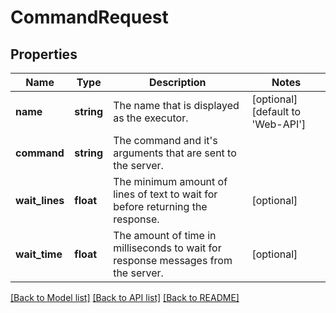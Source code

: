 # CommandRequest

## Properties
Name | Type | Description | Notes
------------ | ------------- | ------------- | -------------
**name** | **string** | The name that is displayed as the executor. | [optional] [default to 'Web-API']
**command** | **string** | The command and it&#39;s arguments that are sent to the server. | 
**wait_lines** | **float** | The minimum amount of lines of text to wait for before returning the response. | [optional] 
**wait_time** | **float** | The amount of time in milliseconds to wait for response messages from the server. | [optional] 

[[Back to Model list]](../README.md#documentation-for-models) [[Back to API list]](../README.md#documentation-for-api-endpoints) [[Back to README]](../README.md)


